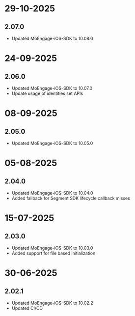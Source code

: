 # 29-10-2025

## 2.07.0

- Updated MoEngage-iOS-SDK to 10.08.0

# 24-09-2025

## 2.06.0

- Updated MoEngage-iOS-SDK to 10.07.0
- Update usage of identities set APIs

# 08-09-2025

## 2.05.0

- Updated MoEngage-iOS-SDK to 10.05.0

# 05-08-2025

## 2.04.0

- Updated MoEngage-iOS-SDK to 10.04.0
- Added fallback for Segment SDK lifecycle callback misses

# 15-07-2025

## 2.03.0

- Updated MoEngage-iOS-SDK to 10.03.0
- Added support for file based initialization

# 30-06-2025

## 2.02.1

- Updated MoEngage-iOS-SDK to 10.02.2
- Updated CI/CD
